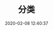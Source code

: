 ---
title: 分类
date: 2020-02-08 12:40:37
type: categories
comments: false
description: 文章分类页面
top_img: https://cdn.maxbill.cn/blog/img/category.png
---